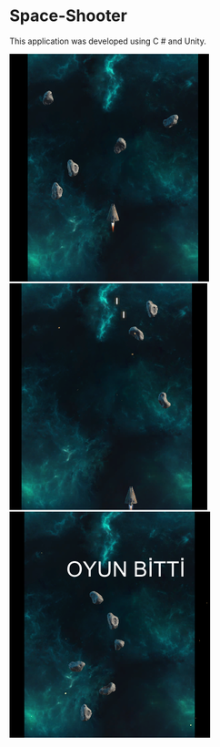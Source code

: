 # Space-Shooter
This application was developed using C # and Unity.

[![Watch the video](https://github.com/ezgigokdemir/Space-Shooter/blob/master/Space%20Shooter/ProjectImage/ss1.png)](https://github.com/ezgigokdemir/Space-Shooter/blob/master/Space%20Shooter/ProjectImage/Space%20Shooter%2025.06.2019%2001_49_16.mp4)
<img src="https://github.com/ezgigokdemir/Space-Shooter/blob/master/Space%20Shooter/ProjectImage/ss2.png"/>
<img src="https://github.com/ezgigokdemir/Space-Shooter/blob/master/Space%20Shooter/ProjectImage/ss3.png"/>

